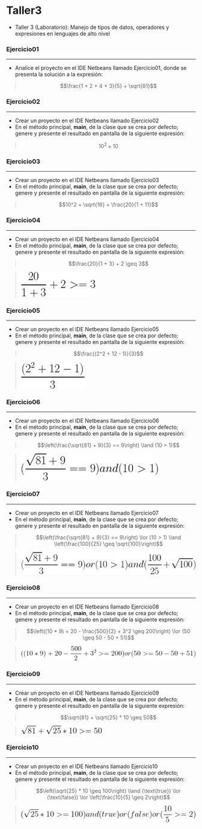 # Taller3
* Taller 3 (Laboratorio): Manejo de tipos de datos, operadores y expresiones en lenguajes de alto nivel

### Ejercicio01
---
- Analice el proyecto en el IDE Netbeans llamado Ejercicio01, donde se presenta la solución a la expresión:

> $$\frac{1 + 2 + 4 + 3}{5} + \sqrt{81}$$ 


### Ejercicio02
---
- Crear un proyecto en el IDE Netbeans llamado Ejercicio02
- En el método principal, **main**,  de la clase que se crea por defecto; genere y presente el resultado en pantalla de la siguiente expresión:

> $$10^2 + 10$$

### Ejercicio03
---
- Crear un proyecto en el IDE Netbeans llamado Ejercicio03
- En el método principal, **main**,  de la clase que se crea por defecto; genere y presente el resultado en pantalla de la siguiente expresión:

> $$10^2 + \sqrt{16} + \frac{20}{1 + 11}$$

### Ejercicio04
---
- Crear un proyecto en el IDE Netbeans llamado Ejercicio04
- En el método principal, **main**,  de la clase que se crea por defecto; genere y presente el resultado en pantalla de la siguiente expresión:

> $$\frac{20}{1 + 3} + 2 \geq 3$$

> ![](https://raw.githubusercontent.com/IntroProgramacion-P-Oct21-Feb22/taller3/main/imagenes/ejercicio4.png)

### Ejercicio05
---
- Crear un proyecto en el IDE Netbeans llamado Ejercicio05
- En el método principal, **main**,  de la clase que se crea por defecto; genere y presente el resultado en pantalla de la siguiente expresión:

> $$\frac{(2^2 + 12 - 1)}{3}$$

> ![](https://raw.githubusercontent.com/IntroProgramacion-P-Oct21-Feb22/taller3/main/imagenes/ejercicio5.png)


### Ejercicio06
---
- Crear un proyecto en el IDE Netbeans llamado Ejercicio06
- En el método principal, **main**,  de la clase que se crea por defecto; genere y presente el resultado en pantalla de la siguiente expresión:

> $$\left(\frac{\sqrt{81} + 9}{3} == 9\right) \land (10 > 1)$$

> ![](https://raw.githubusercontent.com/IntroProgramacion-P-Oct21-Feb22/taller3/main/imagenes/ejercicio6.png)


### Ejercicio07
---
- Crear un proyecto en el IDE Netbeans llamado Ejercicio07
- En el método principal, **main**,  de la clase que se crea por defecto; genere y presente el resultado en pantalla de la siguiente expresión:

> $$\left(\frac{\sqrt{81} + 9}{3} == 9\right) \lor (10 > 1) \land \left(\frac{100}{25} \geq \sqrt{100}\right)$$

> ![](https://raw.githubusercontent.com/IntroProgramacion-P-Oct21-Feb22/taller3/main/imagenes/ejercicio7.png)


### Ejercicio08
---
- Crear un proyecto en el IDE Netbeans llamado Ejercicio08
- En el método principal, **main**,  de la clase que se crea por defecto; genere y presente el resultado en pantalla de la siguiente expresión:

> $$\left((10 * 9) + 20 - \frac{500}{2} + 3^2 \geq 200\right) \lor (50 \geq 50 - 50 + 51)$$

> ![](https://raw.githubusercontent.com/IntroProgramacion-P-Oct21-Feb22/taller3/main/imagenes/ejercicio8.png)


### Ejercicio09
---
- Crear un proyecto en el IDE Netbeans llamado Ejercicio09
- En el método principal, **main**,  de la clase que se crea por defecto; genere y presente el resultado en pantalla de la siguiente expresión:

> $$\sqrt{81} + \sqrt{25} * 10 \geq 50$$

> ![](https://raw.githubusercontent.com/IntroProgramacion-P-Oct21-Feb22/taller3/main/imagenes/ejercicio9.png)


### Ejercicio10
---
- Crear un proyecto en el IDE Netbeans llamado Ejercicio10
- En el método principal, **main**,  de la clase que se crea por defecto; genere y presente el resultado en pantalla de la siguiente expresión:

> $$\left(\sqrt{25} * 10 \geq 100\right) \land (\text{true}) \lor (\text{false}) \lor \left(\frac{10}{5} \geq 2\right)$$

> ![](https://raw.githubusercontent.com/IntroProgramacion-P-Oct21-Feb22/taller3/main/imagenes/ejercicio10.png)
